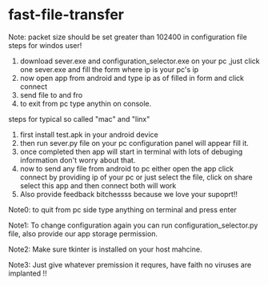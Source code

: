 # fast-file-transfer

Note: packet size should be set greater than 102400 in configuration file
steps for windos user!


1. download sever.exe and configuration_selector.exe on your pc ,just click one sever.exe and fill the form where ip is your pc's ip
2. now open app from android and type ip as of filled in form and click connect
3. send file to and fro
4. to exit from pc type anythin on console.





steps for typical so called "mac" and "linx"


1. first install test.apk in your android device
2. then run sever.py file on your pc configuration panel will appear fill it.
3. once completed then app will start in terminal with lots of debuging information don't worry about that.
4. now to send any file from android to pc either open the app click connect by providing ip of your pc or just select the file, click on share select this app and then connect both will work
5. Also provide feedback bitchessss because we love your supoprt!!


Note0: to quit from pc side type anything on terminal and press enter

Note1: To change configuration again you can run configuration_selector.py file, also provide our app storage permission.

Note2: Make sure tkinter is installed on your host mahcine.

Note3: Just give whatever premission it requres, have faith no viruses  are  implanted !!
